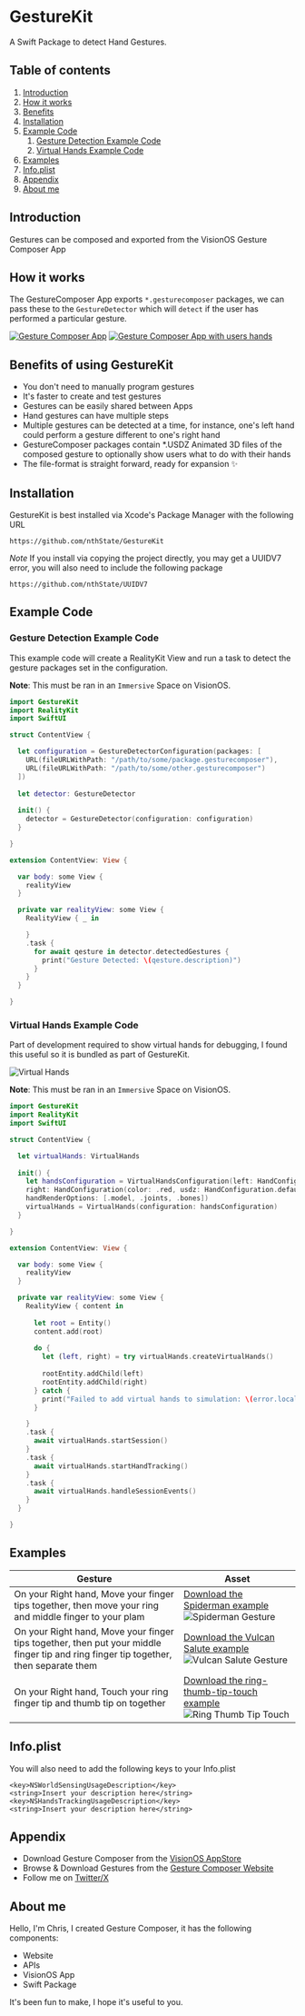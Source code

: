 # GestureKit

A Swift Package to detect Hand Gestures.

## Table of contents

1. [Introduction](#introduction)
2. [How it works](#how_it_works)
3. [Benefits](#benefits)
4. [Installation](#installation)
5. [Example Code](#example_code)
	1. [Gesture Detection Example Code](#example_detection_code)
	2. [Virtual Hands Example Code](#example_virtual_hands_code)
6. [Examples](#examples)
7. [Info.plist](#plist)
8. [Appendix](#appendix)
9. [About me](#about_me)


## Introduction <a name="introduction"></a>

Gestures can be composed and exported from the VisionOS Gesture Composer App

## How it works <a name="how_it_works"></a>

The GestureComposer App exports `*.gesturecomposer` packages, we can pass these to
the `GestureDetector` which will `detect` if the user has performed a particular gesture.

[![Gesture Composer App](https://img.youtube.com/vi/oShnzTdyEWg/0.jpg)](https://youtu.be/oShnzTdyEWg)
[![Gesture Composer App with users hands](https://img.youtube.com/vi/kfKj9heSKLA/0.jpg)](https://youtu.be/kfKj9heSKLA)

## Benefits of using GestureKit <a name="benefits"></a>

- You don't need to manually program gestures
- It's faster to create and test gestures
- Gestures can be easily shared between Apps
- Hand gestures can have multiple steps
- Multiple gestures can be detected at a time, for instance, one's left hand could perform a gesture different to one's right hand
- GestureComposer packages contain *.USDZ Animated 3D files of the composed gesture to optionally show users what to do with their hands
- The file-format is straight forward, ready for expansion ✨

## Installation <a name="installation"></a>

GestureKit is best installed via Xcode's Package Manager with the following URL

```
https://github.com/nthState/GestureKit
```

*Note* If you install via copying the project directly, you may get a UUIDV7 error, you will also need to include the following package

```
https://github.com/nthState/UUIDV7
```

## Example Code <a name="example_code"></a>

### Gesture Detection Example Code <a name="example_detection_code"></a>

This example code will create a RealityKit View and run a task to detect the gesture packages set in the configuration.

**Note**: This must be ran in an `Immersive` Space on VisionOS.

```swift
import GestureKit
import RealityKit
import SwiftUI

struct ContentView {

  let configuration = GestureDetectorConfiguration(packages: [
    URL(fileURLWithPath: "/path/to/some/package.gesturecomposer"),
    URL(fileURLWithPath: "/path/to/some/other.gesturecomposer")
  ])
  
  let detector: GestureDetector
  
  init() {
    detector = GestureDetector(configuration: configuration)
  }

}

extension ContentView: View {

  var body: some View {
    realityView
  }

  private var realityView: some View {
    RealityView { _ in

    }
    .task {
      for await qesture in detector.detectedGestures {
        print("Gesture Detected: \(qesture.description)")
      }
    }
  }

}
```

### Virtual Hands Example Code <a name="example_virtual_hands_code"></a>

Part of development required to show virtual hands for debugging, I found this useful so it is bundled as part of GestureKit. 

![Virtual Hands](/images/hands.jpg)

**Note**: This must be ran in an `Immersive` Space on VisionOS.

```swift
import GestureKit
import RealityKit
import SwiftUI

struct ContentView {

  let virtualHands: VirtualHands
  
  init() {
    let handsConfiguration = VirtualHandsConfiguration(left: HandConfiguration(color: .blue, usdz: HandConfiguration.defaultModel(chirality: .left)), 
    right: HandConfiguration(color: .red, usdz: HandConfiguration.defaultModel(chirality: .right)),
    handRenderOptions: [.model, .joints, .bones])
    virtualHands = VirtualHands(configuration: handsConfiguration)
  }

}

extension ContentView: View {

  var body: some View {
    realityView
  }

  private var realityView: some View {
    RealityView { content in
    
      let root = Entity()
      content.add(root)
    
      do {
        let (left, right) = try virtualHands.createVirtualHands()
        
        rootEntity.addChild(left)
        rootEntity.addChild(right)
      } catch {
        print("Failed to add virtual hands to simulation: \(error.localizedDescription)")
      }

    }
    .task {
      await virtualHands.startSession()
    }
    .task {
      await virtualHands.startHandTracking()
    }
    .task {
      await virtualHands.handleSessionEvents()
    }
  }

}
```

## Examples <a name="examples"></a>

| Gesture | Asset |
|---|---|
| On your Right hand, Move your finger tips together, then move your ring and middle finger to your plam | [Download the Spiderman example](Examples/Spiderman.gesturecomposer) ![Spiderman Gesture](Examples/Spiderman.gesturecomposer/Preview/Preview.apng) |
| On your Right hand, Move your finger tips together, then put your middle finger tip and ring finger tip together, then separate them | [Download the Vulcan Salute example](Examples/Vulcan.gesturecomposer) ![Vulcan Salute Gesture](Examples/Vulcan.gesturecomposer/Preview/Preview.apng) |
| On your Right hand, Touch your ring finger tip and thumb tip on together | [Download the ring-thumb-tip-touch example](Examples/ring-thumb-tip-touch.gesturecomposer) ![Ring Thumb Tip Touch](Examples/ring-thumb-tip-touch.gesturecomposer/Preview/Preview.apng) |

## Info.plist <a name="plist"></a>

You will also need to add the following keys to your Info.plist

```
<key>NSWorldSensingUsageDescription</key>
<string>Insert your description here</string>
<key>NSHandsTrackingUsageDescription</key>
<string>Insert your description here</string>
```

## Appendix <a name="appendix"></a>

- Download Gesture Composer from the [VisionOS AppStore](https://apps.apple.com/us/app/gesture-composer/id6478170862)
- Browse & Download Gestures from the [Gesture Composer Website](https://www.gesturecomposer.com)
- Follow me on [Twitter/X](https://www.x.com/gesturecomposer)

## About me <a name="about_me"></a>

Hello, I'm Chris, I created Gesture Composer, it has the following components:

- Website
- APIs
- VisionOS App
- Swift Package

It's been fun to make, I hope it's useful to you.